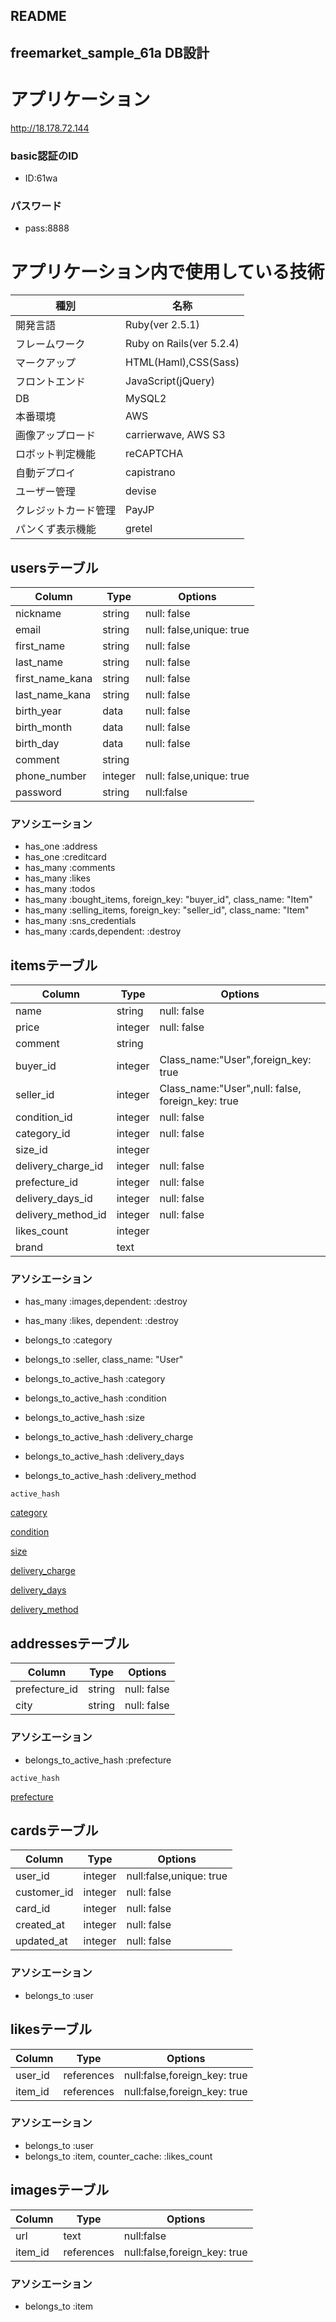 ## README
## freemarket_sample_61a DB設計

# アプリケーション

http://18.178.72.144

### basic認証のID
- ID:61wa

### パスワード
- pass:8888

# アプリケーション内で使用している技術
|種別|名称|
|------|----|
|開発言語	|Ruby(ver 2.5.1)|
|フレームワーク|Ruby on Rails(ver 5.2.4)|
|マークアップ|HTML(Haml),CSS(Sass)|
|フロントエンド|JavaScript(jQuery)|
|DB|MySQL2|
|本番環境|AWS|EC2|
|画像アップロード|carrierwave, AWS S3|
|ロボット判定機能|reCAPTCHA|
|自動デプロイ|capistrano|
|ユーザー管理|devise|
|クレジットカード管理|PayJP|
|パンくず表示機能|gretel|

## usersテーブル
|Column|Type|Options|
|------|----|-------|
|nickname|string|null: false|
|email|string|null: false,unique: true|
|first_name|string|null: false|
|last_name|string|null: false|
|first_name_kana|string|null: false|
|last_name_kana|string|null: false|
|birth_year|data|null: false|
|birth_month|data|null: false|
|birth_day|data|null: false|
|comment|string||
|phone_number|integer|null: false,unique: true|
|password|string|null:false|

### アソシエーション
- has_one :address
- has_one :creditcard
- has_many :comments
- has_many :likes
- has_many :todos
- has_many :bought_items, foreign_key: "buyer_id", class_name: "Item"
- has_many :selling_items, foreign_key: "seller_id", class_name: "Item"
- has_many :sns_credentials
- has_many :cards,dependent: :destroy

## itemsテーブル
|Column|Type|Options|
|------|----|-------|
|name|string|null: false|
|price|integer|null: false|
|comment|string|
|buyer_id|integer|Class_name:"User",foreign_key: true|
|seller_id|integer|Class_name:"User",null: false, foreign_key: true|
|condition_id|integer|null: false|
|category_id|integer|null: false|
|size_id|integer|
|delivery_charge_id|integer|null: false|
|prefecture_id|integer|null: false|
|delivery_days_id|integer|null: false|
|delivery_method_id|integer|null: false|
|likes_count|integer|
|brand|text|

### アソシエーション
- has_many   :images,dependent: :destroy
- has_many :likes, dependent: :destroy

- belongs_to :category
- belongs_to :seller, class_name: "User"

- belongs_to_active_hash :category
- belongs_to_active_hash :condition
- belongs_to_active_hash :size
- belongs_to_active_hash :delivery_charge
- belongs_to_active_hash :delivery_days
- belongs_to_active_hash :delivery_method

`active_hash`

[category](https://github.com/momo8030/freemarket_sample_61a/blob/master/app/models/category.rb)

[condition](https://github.com/momo8030/freemarket_sample_61a/blob/master/app/models/condition.rb)

[size](https://github.com/momo8030/freemarket_sample_61a/blob/master/app/models/size.rb)

[delivery_charge](https://github.com/momo8030/freemarket_sample_61a/blob/master/app/models/delivery_charge.rb)

[delivery_days](https://github.com/momo8030/freemarket_sample_61a/blob/master/app/models/delivery_days.rb)

[delivery_method](https://github.com/momo8030/freemarket_sample_61a/blob/master/app/models/delivery_method.rb)



## addressesテーブル
|Column|Type|Options|
|------|----|-------|
|prefecture_id|string|null: false|
|city|string|null: false|

### アソシエーション
-  belongs_to_active_hash :prefecture

`active_hash`

[prefecture](https://github.com/momo8030/freemarket_sample_61a/blob/master/app/models/prefecture.rb)

## cardsテーブル
|Column|Type|Options|
|------|----|-------|
|user_id|integer|null:false,unique: true|
|customer_id|integer|null: false|
|card_id|integer|null: false|
|created_at|integer|null: false|
|updated_at|integer|null: false|

### アソシエーション
- belongs_to :user

## likesテーブル
|Column|Type|Options|
|------|----|-------|
|user_id|references|null:false,foreign_key: true|
|item_id|references|null:false,foreign_key: true|

### アソシエーション
- belongs_to :user
- belongs_to :item, counter_cache: :likes_count

## imagesテーブル
|Column|Type|Options|
|------|----|-------|
|url|text|null:false|
|item_id|references|null:false,foreign_key: true|

### アソシエーション
- belongs_to :item